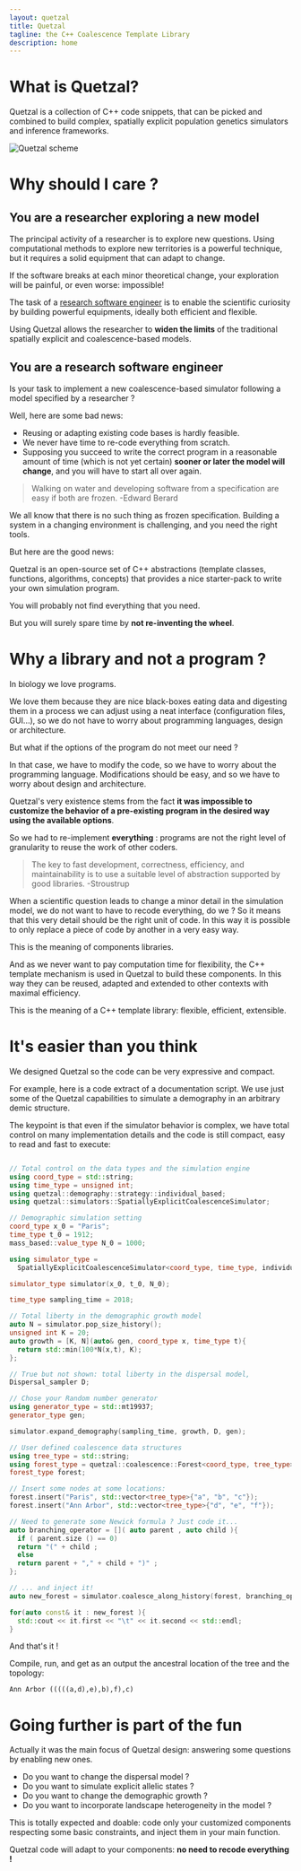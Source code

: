 ```yaml
---
layout: quetzal
title: Quetzal
tagline: the C++ Coalescence Template Library
description: home
---
```


# What is Quetzal?

Quetzal is a collection of C++ code snippets, that can be picked and combined to
build complex, spatially explicit population genetics simulators and inference frameworks.

![Quetzal scheme]( {{site.url}}/draw/quetzal_scheme.png)

# Why should I care ?

## You are a researcher exploring a new model

The principal activity of a researcher is to explore new questions. Using computational methods
to explore new territories is a powerful technique, but it requires a solid equipment
that can adapt to change.

If the software breaks at each minor theoretical change, your exploration will be
painful, or even worse: impossible!

The task of a [research software engineer](https://rse.ac.uk/about/) is to enable
the scientific curiosity by building powerful equipments, ideally both efficient and flexible.

Using Quetzal allows the researcher to **widen the limits** of the traditional spatially explicit
and coalescence-based models.

## You are a research software engineer

Is your task to implement a new coalescence-based simulator following a model specified by a researcher ?

Well, here are some bad news:
 - Reusing or adapting existing code bases is hardly feasible.
 - We never have time to re-code everything from scratch.
 - Supposing you succeed to write the correct program
in a reasonable amount of time (which is not yet certain) **sooner or later the model will change**,
and you will have to start all over again.

> Walking on water and developing software from a specification are easy if both are frozen.
> -Edward Berard

We all know that there is no such thing as frozen specification. Building a
system in a changing environment is challenging, and you need the right tools.

But here are the good news:

Quetzal is an open-source set of C++ abstractions (template classes, functions, algorithms, concepts)
that provides a nice starter-pack to write your own simulation program.

You will probably not find everything that you need.

But you will surely spare time by **not re-inventing the wheel**.

# Why a library and not a program ?

In biology we love programs.

We love them because they are nice black-boxes eating data and digesting them in
a process we can adjust using a neat interface (configuration files, GUI...), so
we do not have to worry about programming languages, design or architecture.

But what if the options of the program do not meet our need ?

In that case, we have to modify the code, so we have to worry about the programming language.
Modifications should be easy, and so we have to worry about design and architecture.

Quetzal's very existence stems from the fact **it was impossible to customize the behavior
of a pre-existing program in the desired way using the available options**.

So we had to re-implement **everything** : programs are not the right level of
granularity to reuse the work of other coders.

> The key to fast development, correctness, efficiency, and maintainability is
to use a suitable level of abstraction supported by good libraries.
> -Stroustrup

When a scientific question leads to change a minor detail in the simulation model,
we do not want to have to recode everything, do we ? So it
means that this very detail should be the right unit of code. In this way it is
possible to only replace a piece of code by another in a very easy way.

This is the meaning of components libraries.

And as we never want to pay computation time for flexibility, the C++ template
mechanism is used in Quetzal to build these components. In this way they can be
reused, adapted and extended to other contexts with maximal efficiency.

This is the meaning of a C++ template library: flexible, efficient, extensible.

# It's easier than you think

We designed Quetzal so the code can be very expressive and compact.

For example, here is a code extract of a documentation script. We use just some
of the Quetzal capabilities to simulate a demography in an arbitrary demic structure.

The keypoint is that even if the simulator behavior is complex, we have total control
on many implementation details and the code is still
compact, easy to read and fast to execute:

```cpp

// Total control on the data types and the simulation engine
using coord_type = std::string;
using time_type = unsigned int;
using quetzal::demography::strategy::individual_based;
using quetzal::simulators::SpatiallyExplicitCoalescenceSimulator;

// Demographic simulation setting
coord_type x_0 = "Paris";
time_type t_0 = 1912;
mass_based::value_type N_0 = 1000;

using simulator_type =
  SpatiallyExplicitCoalescenceSimulator<coord_type, time_type, individual_based>;

simulator_type simulator(x_0, t_0, N_0);

time_type sampling_time = 2018;

// Total liberty in the demographic growth model
auto N = simulator.pop_size_history();
unsigned int K = 20;
auto growth = [K, N](auto& gen, coord_type x, time_type t){
  return std::min(100*N(x,t), K);
};

// True but not shown: total liberty in the dispersal model,
Dispersal_sampler D;

// Chose your Random number generator
using generator_type = std::mt19937;
generator_type gen;

simulator.expand_demography(sampling_time, growth, D, gen);

// User defined coalescence data structures
using tree_type = std::string;
using forest_type = quetzal::coalescence::Forest<coord_type, tree_type>;
forest_type forest;

// Insert some nodes at some locations:
forest.insert("Paris", std::vector<tree_type>{"a", "b", "c"});
forest.insert("Ann Arbor", std::vector<tree_type>{"d", "e", "f"});

// Need to generate some Newick formula ? Just code it...
auto branching_operator = []( auto parent , auto child ){
  if ( parent.size () == 0)
  return "(" + child ;
  else
  return parent + "," + child + ")" ;
};

// ... and inject it!
auto new_forest = simulator.coalesce_along_history(forest, branching_operator, gen);

for(auto const& it : new_forest ){
  std::cout << it.first << "\t" << it.second << std::endl;
}
```

And that's it !

Compile, run, and get as an output the ancestral location of the tree and
the topology:

```
Ann Arbor (((((a,d),e),b),f),c)
```

# Going further is part of the fun

Actually it was the main focus of Quetzal design: answering some questions by enabling new ones.

- Do you want to change the dispersal model ?
- Do you want to simulate explicit allelic states ?
- Do you want to change the demographic growth ?
- Do you want to incorporate landscape heterogeneity in the model ?

This is totally expected and doable: code only your customized components respecting some basic
constraints, and inject them in your main function.

Quetzal code will adapt to your components: **no need to recode everything !**
